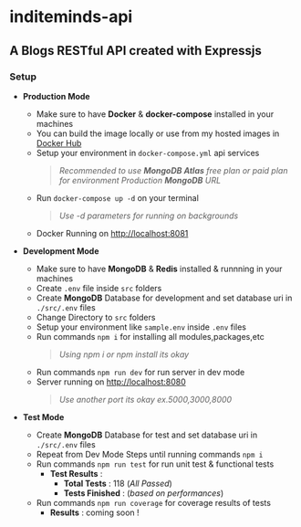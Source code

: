 # inditeminds-api

## A Blogs RESTful API created with Expressjs

### Setup

- **Production Mode**
	- Make sure to have **Docker** & **docker-compose** installed in your machines
	- You can build the image locally or use from my hosted images in [Docker Hub](https://hub.docker.com/r/pickezdocker/inditeminds-api)
	- Setup your environment in ```docker-compose.yml``` api services
		> *Recommended to use **MongoDB Atlas** *free plan or paid plan* for environment Production **MongoDB** URL*
	- Run ``` docker-compose up -d ``` on your terminal 
		> *Use -d parameters for running on backgrounds*
	- Docker Running on [http://localhost:8081](http://locahost:8081)

- **Development Mode**
	- Make sure to have **MongoDB** & **Redis** installed & runnning in your machines
	- Create ```.env``` file inside ```src``` folders
	- Create **MongoDB** Database for development and set database uri in ```./src/.env``` files
	- Change Directory to ```src``` folders
	- Setup your environment like ```sample.env``` inside ```.env``` files
	- Run commands ```npm i``` for installing all modules,packages,etc
		> *Using npm i or npm install its okay*
	- Run commands ```npm run dev``` for run server in dev mode
	- Server running on [http://localhost:8080](http://localhost:8080)
		> *Use another port its okay ex.5000,3000,8000*

- **Test Mode**
	- Create **MongoDB** Database for test and set database uri in ```./src/.env``` files
	- Repeat from Dev Mode Steps until running commands ```npm i``` 	
	- Run commands ```npm run test``` for run unit test & functional tests
		- **Test Results** : 
			- **Total Tests** : 118 (*All Passed*)
			- **Tests Finished** : (*based on performances*)
	- Run commands ```npm run coverage``` for coverage results of tests
		- **Results** : coming soon !
		
